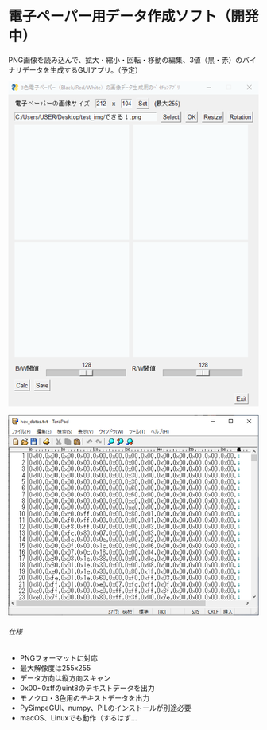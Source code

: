 # 電子ペーパー用データ作成ソフト（開発中）
PNG画像を読み込んで、拡大・縮小・回転・移動の編集、3値（黒・赤）のバイナリデータを生成するGUIアプリ。（予定）

![UI](https://raw.githubusercontent.com/ienaga045/three_color_epaper/master/UI_animation.gif)

![HEX](https://raw.githubusercontent.com/ienaga045/three_color_epaper/master/hex_text.png)


###### 仕様
- PNGフォーマットに対応
- 最大解像度は255x255
- データ方向は縦方向スキャン
- 0x00~0xffのuint8のテキストデータを出力
- モノクロ・3色用のテキストデータを出力
- PySimpeGUI、numpy、PILのインストールが別途必要
- macOS、Linuxでも動作（するはず…
